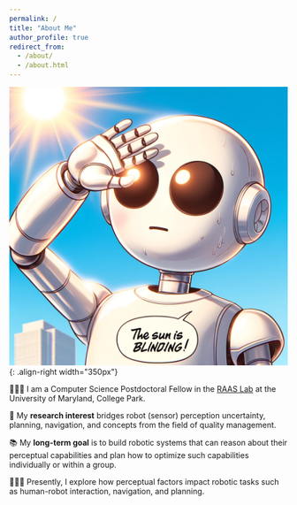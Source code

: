 ```yaml
---
permalink: /
title: "About Me"
author_profile: true
redirect_from: 
  - /about/
  - /about.html
---
```


![Illustration of light-based perceptual factors](/images/blinding_sunlight_for_robot.png){: .align-right width="350px"}
<!-- ![Illustration of light-based perceptual factors 2](/images/dark_room_flashlight_robot.png){: .align-right width="250px"} -->


👨🏾‍🔬 I am a Computer Science Postdoctoral Fellow in the [RAAS Lab](https://www.raaslab.org) at the University of Maryland, College Park.

🤖 My **research interest** bridges robot (sensor) perception uncertainty, planning, navigation, and concepts from the field of quality management.

📚 My **long-term goal** is to build robotic systems that can reason about their perceptual capabilities and plan how to optimize such capabilities individually or within a group.

👨🏾‍💻 Presently, I explore how perceptual factors impact robotic tasks such as human-robot interaction, navigation, and planning.